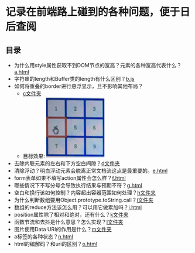 # 记录在前端路上碰到的各种问题，便于日后查阅

## 目录
- 为什么用style属性获取不到DOM节点的宽高？元素的各种宽高代表什么？[a.html](./a.html)
- 字符串的length和Buffer类的length有什么区别？[b.js](./b.js)
- 如何将重叠的border进行悬浮显示，且不影响其他布局？
	* [c文件夹](./c)
	* 目标效果:![example](./c/target.png "目标效果")
- 去除内联元素的左右和下方空白间隙？[d文件夹](./d)
- 清除浮动？明白浮动元素会脱离正常文档流这点是最重要的。[e.html](./e.html)
- form表单如果不填写action属性会怎么样？[f.html](./f.html)
- 哪些情况下不写分号会导致执行结果与预期不符？[g.html](./g.html)
- 空白和换行该如何控制？内容超出容器范围如何处理？[h文件夹](./h)
- 为什么判断数组要用Object.prototype.toString.call？[i文件夹](./i)
- 数组的reduce方法该怎么用？可以用它做累加吗？[j.html](./j.html)
- position属性除了相对和绝对，还有什么？[k文件夹](./k)
- 函数节流和去抖是什么意思？怎么实现？[l文件夹](./l)
- 图片使用Data URI的作用是什么？[m文件夹](./m)
- a标签的各种状态？[n.html](./n.html)
- html的编解码？和uri的区别？[o.html](./o.html)